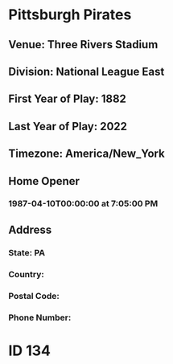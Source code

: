 # Pittsburgh Pirates
## Venue: Three Rivers Stadium
## Division: National League East
## First Year of Play: 1882
## Last Year of Play: 2022
## Timezone: America/New_York
## Home Opener
### 1987-04-10T00:00:00 at 7:05:00 PM
## Address
### 
### State: PA
### Country: 
### Postal Code: 
### Phone Number: 
# ID 134